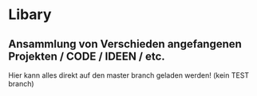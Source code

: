 # Libary

## Ansammlung von Verschieden angefangenen Projekten / CODE / IDEEN / etc.

Hier kann alles direkt auf den master branch geladen werden! (kein TEST branch)
